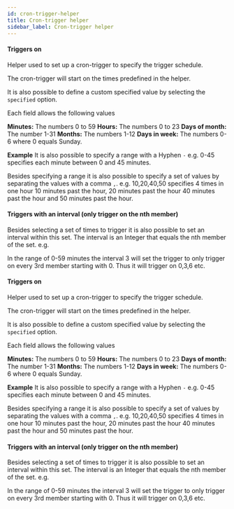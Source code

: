 ```yaml
---
id: cron-trigger-helper
title: Cron-trigger helper
sidebar_label: Cron-trigger helper
---
```

#### Triggers on
Helper used to set up a cron-trigger to specify the trigger schedule.

The cron-trigger will start on the times predefined in the helper.

It is also possible to define a custom specified value by selecting the <code>specified</code> option.

Each field allows the following values

<b>Minutes:</b> The numbers 0 to 59
<b>Hours:</b> The numbers 0 to 23
<b>Days of month:</b> The number 1-31
<b>Months:</b> The numbers 1-12
<b>Days in week:</b> The numbers 0-6 where 0 equals Sunday.

<b>Example</b>
It is also possible to specify a range with a Hyphen <code>-</code> e.g.
0-45 specifies each minute between 0 and 45 minutes.

Besides specifying a range it is also possible to specify a set of values by separating the values with a comma <code>,</code>. e.g. 10,20,40,50 specifies 4 times in one hour 10 minutes past the hour, 20 minutes past the hour 40 minutes past the hour and 50 minutes past the hour.





#### Triggers with an interval (only trigger on the nth member)
Besides selecting a set of times to trigger it is also possible to set an interval within this set. The interval is an Integer that equals the nth member of the set. e.g.

In the range of 0-59 minutes the interval 3 will set the trigger to only trigger on every 3rd member starting with 0. Thus it will trigger on 0,3,6 etc.

#### Triggers on
Helper used to set up a cron-trigger to specify the trigger schedule.

The cron-trigger will start on the times predefined in the helper.

It is also possible to define a custom specified value by selecting the <code>specified</code> option.

Each field allows the following values

<b>Minutes:</b> The numbers 0 to 59
<b>Hours:</b> The numbers 0 to 23
<b>Days of month:</b> The number 1-31
<b>Months:</b> The numbers 1-12
<b>Days in week:</b> The numbers 0-6 where 0 equals Sunday.

<b>Example</b>
It is also possible to specify a range with a Hyphen <code>-</code> e.g.
0-45 specifies each minute between 0 and 45 minutes.

Besides specifying a range it is also possible to specify a set of values by separating the values with a comma <code>,</code>. e.g. 10,20,40,50 specifies 4 times in one hour 10 minutes past the hour, 20 minutes past the hour 40 minutes past the hour and 50 minutes past the hour.





#### Triggers with an interval (only trigger on the nth member)
Besides selecting a set of times to trigger it is also possible to set an interval within this set. The interval is an Integer that equals the nth member of the set. e.g.

In the range of 0-59 minutes the interval 3 will set the trigger to only trigger on every 3rd member starting with 0. Thus it will trigger on 0,3,6 etc.

